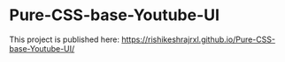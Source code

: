 # Pure-CSS-base-Youtube-UI
This project is published here: https://rishikeshrajrxl.github.io/Pure-CSS-base-Youtube-UI/

